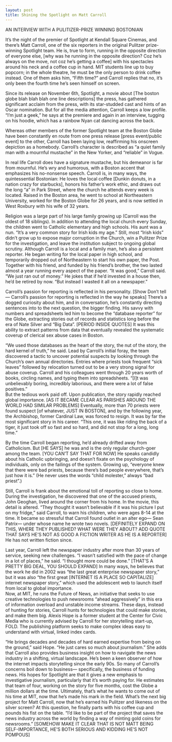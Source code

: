 ```yaml
---
layout: post
title: Shining the Spotlight on Matt Carroll
---
```

<subtitle>AN INTERVIEW WITH A PULITIZER-PRIZE WINNING BOSTONIAN</subtitle>

It’s the night of the premier of Spotlight at Kendall Square Cinemas, and there’s Matt Carroll, one of the six reporters in the original Pulitzer prize-winning Spotlight team. He is, true to form, running in the opposite direction of everyone else, [why was he running in the opposite direction? Coz he’s always on the move, not coz he’s getting a coffee] with his spectacles around his neck and a coffee cup in hand. MIT students line up to buy popcorn; in the whole theatre, he must be the only person to drink coffee instead. One of them asks him, “Fifth time?” and Carroll replies that no, it’s only been the fourth time he’s seen himself on screen. 

Since its release on November 6th, Spotlight, a movie about [The boston globe blah blah blah one line descriptions] the press, has gathered significant acclaim from the press, with its star-studded cast and hints of an Oscar nomination. But for all the media attention, Carroll keeps a low profile. “I’m just a geek,” he says at the premiere and again in an interview, tugging on his hoodie, which has a rainbow Nyan cat dancing across the back.

 Whereas other members of the former Spotlight team at the Boston Globe have been constantly en route from one press release [press event/public event] to the other, Carroll has been laying low, reaffirming his onscreen depiction as a homebody. Carroll’s character is described as “a quiet family man with a mournful mustache” in the New Yorker, and “reliable” in Vogue.

In real life Carroll does have a signature mustache, but his demeanor is far from mournful. He’s wry and humorous, with a Boston accent that emphasizes his no-nonsense speech. Carroll is, in many ways, the quintessential Bostonian: He loves the local coffee [Dunkin donuts, in a nation crazy for starbucks], honors his father’s work ethic, and draws out the long “a” in Park Street, where the church he attends every week is located. Raised in the Boston area, he went to school at Northeastern University, worked for the Boston Globe for 26 years, and is now settled in West Roxbury with his wife of 32 years.  

Religion was a large part of his large family growing up (Carroll was the oldest of 18 siblings). In addition to attending the local church every Sunday, the children went to Catholic elementary and high schools. His aunt was a nun. “It’s a very common story for Irish kids my age.”
Still, most “Irish kids” didn’t grow up to expose major corruption in the Church, win a Pulitzer Prize for the investigation, and leave the institution subject to ongoing global scrutiny. Although Carroll is a local and a family man, he’s also a persistent reporter. He began writing for the local paper in high school, and temporarily dropped out of Northeastern to start his own paper, the Post. Together with his friend, and funded by his friend’s brother, the two lasted almost a year running every aspect of the paper. “It was good,” Carroll said. “We just ran out of money.” He jokes that if he’d invested in a house then, he’d be retired by now. “But instead I wasted it all on a newspaper.”

Carroll’s passion for reporting is reflected in his personality. [Show Don’t tell— Carroll’s passion for reporting is reflected in the way he speaks] There’s a dogged curiosity about him, and in conversation, he’s constantly directing sentences into to the next question, the bigger finding. His savvy with numbers and spreadsheets led him to become the “database reporter” for the Globe, extracting stories out of records and statistics long before the era of Nate Silver and “Big Data”. [PERIOD INSIDE QUOTES] It was this ability to extract patterns from data that eventually revealed the systematic coverup of clerical sex abuse cases in Boston. 

“We used those databases as the heart of the story, the nut of the story, the hard kernel of truth,” he said. Lead by Carroll’s initial foray, the team discovered a tactic to uncover potential suspects by looking through the Church’s own annual directories. Entries where priests took frequent “sick leaves” followed by relocation turned out to be a very strong signal for abuse coverup. Carroll and his colleagues went through 20 years worth of books, circling names, and typing them into spreadsheets. “[I]t was unbelievably boring, incredibly laborious, and there were a lot of false positives.”  
But the tedious work paid off. Upon publication, the story rapidly reached global importance. [AS IT BECAME CLEAR AS PARISHES AROUND THE WORLD HAD SIMILAR PROBLEMS] Eventually, more than 70 priests were found suspect [of whatever, JUST IN BOSTON], and by the following year, the Archbishop, former Cardinal Law, was forced to resign. It was by far the most significant story in his career. “This one, it was like riding the back of a tiger, it just took off so fast and so hard, and did not stop for a long, long time.” 

By the time Carroll began reporting, he’d already drifted away from Catholicism. But [HE SAYS] he was and is the only regular church-goer among the team. [YOU CAN’T SAY THAT FOR NOW] He speaks candidly about his Catholic upbringing, and doesn’t fixate on the psychology of individuals, only on the failings of the system. Growing up, “everyone knew that there were bad priests, because there’s bad people everywhere, that’s just how it is.”  (He never uses the words “child molester,” always “bad priest”.)

Still, Carroll is frank about the emotional toll of reporting so close to home. During the investigation, he discovered that one of the accused priests, John Geoghan, lived around the corner from his home. In the movie, this detail is altered. “They thought it wasn’t believable if it was his picture I put on my fridge,” said Carroll, to warn his children, who were ages 8-14 at the time. It became so stressful that Carroll found outlet in an alter ego— Sean Patrix— under whose name he wrote two novels. [DEFINITELY EXPAND ON THIS, WHERE THEY PUBLISHED? WHAT WERE THEY ABOUT? ADD QUOTE THAT SAYS HE’S NOT AS GOOD A FICTION WRITER AS HE IS A REPORTER] He has not written fiction since.  

Last year, Carroll left the newspaper industry after more than 30 years of service, seeking new challenges. “I wasn’t satisfied with the pace of change in a lot of places,” he said. “I thought more could be done.” [THAT’S A PRETTY BIG DEAL, YOU SHOULD EXPAND] In many ways, he believes that the work he did in 2002 was “the last great enterprise newspaper story,” but it was also “the first great [INTERNET IS A PLACE SO CAPITALIZE] internet newspaper story,” which used the adolescent web to launch itself from local to global importance.   
Now, at MIT, he runs the Future of News, an initiative that seeks to use creative technologies to push newsrooms “ahead aggressively” in this era of information overload and unstable income streams. These days, instead of hunting for stories, Carroll hunts for technologies that could make stories, and make them big. Alexis Hope is a former student at the Center for Civic Media who is currently advised by Carroll for her storytelling start-up, FOLD. The publishing platform seeks to make complex ideas easy to understand with virtual, linked index cards.

“He brings decades and decades of hard earned expertise from being on the ground,” said Hope. “He just cares so much about journalism.” She adds that Carroll also provides business insight on how to navigate the news industry in a shifting, virtual landscape. He’s been a keen observer of how the internet impacts storytelling since the early 90s.
So many of Carroll’s concerns boil down to business— specifically, the business of funding news. His hopes for Spotlight are that it gives a new emphasis to investigative journalism, particularly that it’s worth paying for. He estimates that team of four, working on the story for five months, cost the Globe a million dollars at the time. 
Ultimately, that’s what he wants to come out of his time at MIT, now that he’s made his mark in the field. What’s the next big project for Matt Carroll, now that he’s earned his Pulitzer and likeness on the silver screen? At this question, he finally parts with his coffee cup and pounds his fist on the table.  “I’d like to be part of the project that saves the news industry across the world by finding a way of minting gold coins for newsrooms.”
[SOMEHOW MAKE IT CLEAR THAT IS NOT MATT BEING SELF-IMPORTANCE, HE’S BOTH SERIOUS AND KIDDING HE’S NOT POMPOUS]








